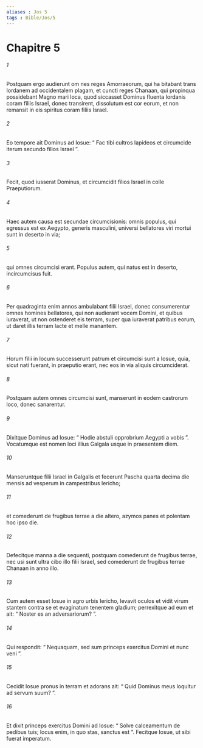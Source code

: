 ```yaml
---
aliases : Jos 5
tags : Bible/Jos/5
---
```


# Chapitre 5

###### 1
Postquam ergo audierunt om nes reges Amorraeorum, qui ha bitabant trans Iordanem ad occidentalem plagam, et cuncti reges Chanaan, qui propinqua possidebant Magno mari loca, quod siccasset Dominus fluenta Iordanis coram filiis Israel, donec transirent, dissolutum est cor eorum, et non remansit in eis spiritus coram filiis Israel.
###### 2
Eo tempore ait Dominus ad Iosue: “ Fac tibi cultros lapideos et circumcide iterum secundo filios Israel ”. 
###### 3
Fecit, quod iusserat Dominus, et circumcidit filios Israel in colle Praeputiorum.
###### 4
Haec autem causa est secundae circumcisionis: omnis populus, qui egressus est ex Aegypto, generis masculini, universi bellatores viri mortui sunt in deserto in via; 
###### 5
qui omnes circumcisi erant. Populus autem, qui natus est in deserto, incircumcisus fuit. 
###### 6
Per quadraginta enim annos ambulabant filii Israel, donec consumerentur omnes homines bellatores, qui non audierant vocem Domini, et quibus iuraverat, ut non ostenderet eis terram, super qua iuraverat patribus eorum, ut daret illis terram lacte et melle manantem. 
###### 7
Horum filii in locum successerunt patrum et circumcisi sunt a Iosue, quia, sicut nati fuerant, in praeputio erant, nec eos in via aliquis circumciderat. 
###### 8
Postquam autem omnes circumcisi sunt, manserunt in eodem castrorum loco, donec sanarentur. 
###### 9
Dixitque Dominus ad Iosue: “ Hodie abstuli opprobrium Aegypti a vobis ”. Vocatumque est nomen loci illius Galgala usque in praesentem diem.
###### 10
Manseruntque filii Israel in Galgalis et fecerunt Pascha quarta decima die mensis ad vesperum in campestribus Iericho; 
###### 11
et comederunt de frugibus terrae a die altero, azymos panes et polentam hoc ipso die. 
###### 12
Defecitque manna a die sequenti, postquam comederunt de frugibus terrae, nec usi sunt ultra cibo illo filii Israel, sed comederunt de frugibus terrae Chanaan in anno illo.
###### 13
Cum autem esset Iosue in agro urbis Iericho, levavit oculos et vidit virum stantem contra se et evaginatum tenentem gladium; perrexitque ad eum et ait: “ Noster es an adversariorum? ”. 
###### 14
Qui respondit: “ Nequaquam, sed sum princeps exercitus Domini et nunc veni ”. 
###### 15
Cecidit Iosue pronus in terram et adorans ait: “ Quid Dominus meus loquitur ad servum suum? ”. 
###### 16
Et dixit princeps exercitus Domini ad Iosue: “ Solve calceamentum de pedibus tuis; locus enim, in quo stas, sanctus est ”. Fecitque Iosue, ut sibi fuerat imperatum.
